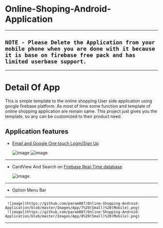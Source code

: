 # Online-Shoping-Android-Application

***
## `NOTE - Please Delete the Application from your mobile phone when you are done with it because it is base on firebase free pack and has limited userbase support.`
***
# Detail Of App
  This is simple template to the online shopping User side application using google firebase platform. As most of time some function and template of online shopping application are remain same. This project just gives you the template, so any can be customized to their product need.
  
## Application features
 * [Email and Google One touch Login/Sign Up](https://firebase.google.com/products/auth/)

      ![image](https://github.com/param087/Online-Shopping-Android-Application/blob/master/Images/App/1%20(Small)%20(Mobile).png)
      ![image](https://github.com/param087/Online-Shopping-Android-Application/blob/master/Images/App/2%20(Small)%20(Mobile).png)
***
 * CardView And Search on [Firebase Real-Time database](https://firebase.google.com/products/realtime-database/)

      ![image](https://github.com/param087/Online-Shopping-Android-Application/blob/master/Images/App/4%20(Small)%20(Mobile).png)
***
 * Option Menu Bar
***
     ![image](https://github.com/param087/Online-Shopping-Android-Application/blob/master/Images/App/7%20(Small)%20(Mobile).png)
     ![image](https://github.com/param087/Online-Shopping-Android-Application/blob/master/Images/App/8%20(Small)%20(Mobile).png)
***
 



